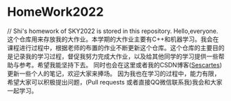 # HomeWork2022
// Shi's homework of SKY2022 is stored in this repository.
Hello,everyone.
这个仓库用来存放我的大作业。本学期的大作业主要有C++和机器学习。我会在课程进行过程中，根据老师的布置的作业不断更新这个仓库。这个仓库的主要目的是记录我的学习过程，督促我努力完成大作业，以及给其他同学的学习提供一些帮助与参考。希望我能坚持下去。
同时也会在这里或者我的CSDN博客([Sescartes](https://blog.csdn.net/weixin_50572177?spm=1011.2124.3001.5343))更新一些个人的笔记，欢迎大家来捧场。
因为我也在学习的过程中，能力有限，希望大家可以积极提出问题，(Pull requests 或者直接QQ微信联系我)我会和大家一起学习。
